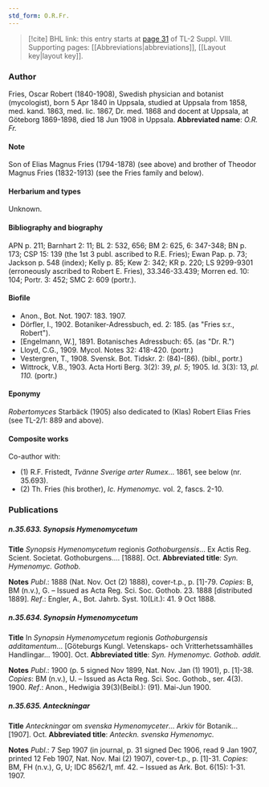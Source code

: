 ```yaml
---
std_form: O.R.Fr.
---
```


> [!cite] BHL link: this entry starts at [page 31](https://www.biodiversitylibrary.org/page/33258471) of TL-2 Suppl. VIII.
> Supporting pages: [[Abbreviations|abbreviations]], [[Layout key|layout key]].

### Author

Fries, Oscar Robert (1840-1908), Swedish physician and botanist (mycologist), born 5 Apr 1840 in Uppsala, studied at Uppsala from 1858, med. kand. 1863, med. lic. 1867, Dr. med. 1868 and docent at Uppsala, at Göteborg 1869-1898, died 18 Jun 1908 in Uppsala. 
**Abbreviated name**: *O.R. Fr.*

#### Note

Son of Elias Magnus Fries (1794-1878) (see above) and brother of Theodor Magnus Fries (1832-1913) (see the Fries family and below).

#### Herbarium and types

Unknown.

#### Bibliography and biography

APN p. 211; Barnhart 2: 11; BL 2: 532, 656; BM 2: 625, 6: 347-348; BN p. 173; CSP 15: 139 (the 1st 3 publ. ascribed to R.E. Fries); Ewan Pap. p. 73; Jackson p. 548 (index); Kelly p. 85; Kew 2: 342; KR p. 220; LS 9299-9301 (erroneously ascribed to Robert E. Fries), 33.346-33.439; Morren ed. 10: 104; Portr. 3: 452; SMC 2: 609 (portr.).

#### Biofile

- Anon., Bot. Not. 1907: 183. 1907.
- Dörfler, I., 1902. Botaniker-Adressbuch, ed. 2: 185. (as "Fries s:r., Robert").
- \[Engelmann, W.\], 1891. Botanisches Adressbuch: 65. (as "Dr. R.")
- Lloyd, C.G., 1909. Mycol. Notes 32: 418-420. (portr.)
- Vestergren, T., 1908. Svensk. Bot. Tidskr. 2: (84)-(86). (bibl., portr.)
- Wittrock, V.B., 1903. Acta Horti Berg. 3(2): 39, *pl. 5*; 1905. Id. 3(3): 13, *pl. 110.* (portr.)

#### Eponymy

*Robertomyces* Starbäck (1905) also dedicated to (Klas) Robert Elias Fries (see TL-2/1: 889 and above).

#### Composite works

Co-author with:
- (1) R.F. Fristedt, *Tvänne Sverige arter Rumex*... 1861, see below (nr. 35.693).
- (2) Th. Fries (his brother), *Ic. Hymenomyc.* vol. 2, fascs. 2-10.

### Publications

##### n.35.633. Synopsis Hymenomycetum

**Title**
*Synopsis Hymenomycetum* regionis *Gothoburgensis*... Ex Actis Reg. Scient. Societat. Gothoburgens.... \[1888\]. Oct.
**Abbreviated title**: *Syn. Hymenomyc. Gothob.*

**Notes**
*Publ*.: 1888 (Nat. Nov. Oct (2) 1888), cover-t.p., p. \[1\]-79. *Copies*: B, BM (n.v.), G. – Issued as Acta Reg. Sci. Soc. Gothob. 23. 1888 \[distributed 1889\].
*Ref*.: Engler, A., Bot. Jahrb. Syst. 10(Lit.): 41. 9 Oct 1888.

##### n.35.634. Synopsin Hymenomycetum

**Title**
In *Synopsin Hymenomycetum* regionis *Gothoburgensis additamentum*... \[Göteburgs Kungl. Vetenskaps- och Vritterhetssamhälles Handlingar... 1900\]. Oct.
**Abbreviated title**: *Syn. Hymenomyc. Gothob. addit.*

**Notes**
*Publ*.: 1900 (p. 5 signed Nov 1899, Nat. Nov. Jan (1) 1901), p. \[1\]-38. *Copies*: BM (n.v.), U. – Issued as Acta Reg. Sci. Soc. Gothob., ser. 4(3). 1900.
*Ref*.: Anon., Hedwigia 39(3)(Beibl.): (91). Mai-Jun 1900.

##### n.35.635. Anteckningar

**Title**
*Anteckningar* om *svenska Hymenomyceter*... Arkiv för Botanik... \[1907\]. Oct.
**Abbreviated title**: *Anteckn. svenska Hymenomyc.*

**Notes**
*Publ*.: 7 Sep 1907 (in journal, p. 31 signed Dec 1906, read 9 Jan 1907, printed 12 Feb 1907, Nat. Nov. Mai (2) 1907), cover-t.p., p. \[1\]-31. *Copies*: BM, FH (n.v.), G, U; IDC 8562/1, mf. 42. – Issued as Ark. Bot. 6(15): 1-31. 1907.

